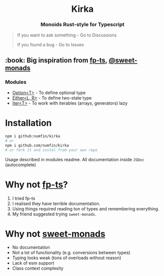 <h1 align="center">Kirka</h1>
<h3 align="center">Monoids Rust-style for Typescript</h3>

> If you want to ask something - Go to Discussions
>
> If you found a bug - Go to Issues

<h2> :book: Big inspiration from <a href="https://github.com/gcanti/fp-ts">fp-ts</a>, <a href="https://github.com/JSMonk/sweet-monads">@sweet-monads</a></h2>

### Modules

- [Option&lt;T&gt;](/src/option/) - To define optional type
- [Either&lt;L, R&gt;](/src/either/) - To define two-state type
- [Iter&lt;T&gt;](/src/iter/) - To work with iterables (arrays, generators) lazy

# Installation

```bash
npm i github:numfin/kirka
# or
npm i github.com/numfin/kirka
# or fork it and instal from your own repo
```

Usage described in modules readme. All documentation inside `JSDoc` (autocomplete)

# Why not [fp-ts](https://github.com/gcanti/fp-ts)?

1. I tried fp-ts
2. I realised they have terrible documentation.
3. Using things required reading ton of types and remembering everything.
4. My friend suggested trying `sweet-monads`.

# Why not [sweet-monads](https://github.com/JSMonk/sweet-monads)

- No documentation
- Not a lot of functionality (e.g. conversions between types)
- Typing looks weak (tons of overloads without reason)
- Lack of esm support
- Class context complexity
